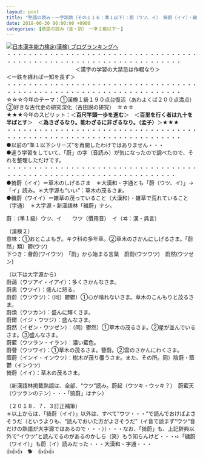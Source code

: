 ```yaml
---
layout: post
title: "熟語の読み・一字訓読（その１１６：準１以下）：蔚（ウツ、イ） 猗蔚（イイ）・穢蔚（ワイイ）"
date: 2018-06-30 00:00:00 +0900
categories: [熟語の読み（音・訓）　ー準１級以下－]
---
```


[![](/syuusyuu9701/assets/images/熟語の読み・一字訓読（その１１６：準１以下）：蔚（ウツ、イ）-猗蔚（イイ）・穢蔚（ワイイ）-br_c_3028_1.gif)](http://blog.with2.net/link.php?1659096:3028 "日本漢字能力検定(漢検) ブログランキングへ")[日本漢字能力検定(漢検) ブログランキングへ](http://blog.with2.net/link.php?1659096:3028)  
・・・・・・・・・・・・・・・・・・・・・・・・・・・・・・・・・・・・・・・・・・・・・・・・・・・・・・・・・・・・・・・・・・・・・  
　　　　　　　　　　　　　＜漢字の学習の大禁忌は作輟なり＞　　　　　　　　　＜一跌を経れば一知を長ず＞  
・・・・・・・・・・・・・・・・・・・・・・・・・・・・・・・・・・・・・・・・・・・・・・・・・・・・・・・・・・・・・・・・・・・・・  
☆☆☆今年のテーマ：①漢検１級１９０点台復活（あわよくば２００点満点）　②好きな古代史の研究深化（古田説の研究）　☆☆☆  
★★★今年のスピリット：＜**百尺竿頭一歩を進む**＞　＜**百里を行く者は九十を半ばとす**＞　＜**為さざるなり。能わざるに非ざるなり。（孟子）**＞★★★  
・・・・・・・・・・・・・・・・・・・・・・・・・・・・・・・・・・・・・・・・・・・・・・・・・・・・・・・・・・・・・・・・・・・・・  
●以前の“準１以下シリーズ”を再開したわけではありません・・・  
●違う学習をしていて、「蔚」の字（音読み）が気になったので調べたので、それを整理しただけです。  
・・・・・・・・・・・・・・・・・・・・・・・・・・・・・・・・・・・・・・・・・・・・・・・・・・・・・・・・・・・・・・・・・・・・  
●猗蔚（イイ）＝草木のしげるさま　＊大漢和・字通とも「蔚（ウツ、イ）」→「イ」読み。＊大字源も“いい”：草木の茂るさま。  
●穢蔚（ワイイ）＝雑草の茂っていること（大漢和）・雑草で荒れていること（字通）　＊大字源・新漢語林「穢蔚」ナシ。  
  
蔚：（準１級）ウツ、イ　　ウツ（慣用音）　イ（ヰ：漢・呉言）  
  
（漢検２）  
意味：①おとこよもぎ。キク科の多年草。②草木のさかんにしげるさま。「蔚然」類）鬱(ウツ)  
下つき：薈蔚(ワイウツ)　「蔚」から始まる言葉　蔚蔚(ウツウツ)　蔚然(ウツゼン)  
  
（以下は大字源から）  
蔚藹（ウツアイ・イアイ）：多くさかんなさま。  
蔚恚（ウツイ）：盛んに怒る。  
蔚蔚（ウツウツ）：（同）鬱鬱）①心が晴れないさま。草木のこんもりと茂るさま。  
蔚煥（ウツカン）：盛んに輝くさま。  
蔚爾（イジ・ウツジ）：盛んなさま。  
蔚然（イゼン・ウツゼン）：（同）鬱然）①草木の茂るさま。②星が並んでいるさま。③盛んなさま。  
蔚藍（ウツラン・イラン）：濃い藍色。  
蔚薈（ウツワイ）：①草木の茂るさま。薈蔚。②雲のさかんにわくさま。  
蔭蔚（インイ・インウツ）：樹木が茂り覆うさま。また、その所。同）陰蔚・蔭鬱（インウツ）  
猗蔚（イイ）：草木の茂るさま。  
  
（新漢語林掲載熟語は、全部、“ウツ”読み。蔚起（ウツキ・ウッキ？）　蔚藍天（ウツランのテン）・・・「猗蔚」はナシ）  
  
（２０１８．７．３訂正補筆）  
＊以上からは、「猗蔚（イイ）」以外は、すべて“ウツ・・・”で読んでおけばよさそうだ（というよりも、“読んでおいた方がよさそうだ”（イ音で読まず“ウツ”音だけの熟語が大字源ではあるので・・・））・・・なお、「猗蔚」も、上記辞典以外で“イウツ”と読んでるのがあるのかしら（笑）もう知らんけど・・・➪「穢蔚（ワイイ）」も蔚（イ）読みだった・・・大漢和・字通・・・  
👍👍👍　🐕　👍👍👍　